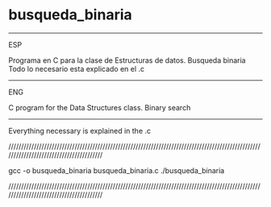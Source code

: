 # busqueda_binaria
--------------------------------------------------------------------
ESP

Programa en C para la clase de Estructuras de datos. Busqueda binaria 
Todo lo necesario esta explicado en el .c

--------------------------------------------------------------------
ENG

C program for the Data Structures class. Binary search

--------------------------------------------------------------------
Everything necessary is explained in the .c


////////////////////////////////////////////////////////////////////////////////////////////////////////////////////////////////////////



gcc -o busqueda_binaria busqueda_binaria.c
./busqueda_binaria


////////////////////////////////////////////////////////////////////////////////////////////////////////////////////////////////////////
